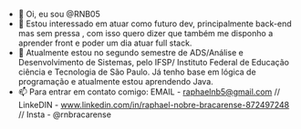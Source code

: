 - 👋 Oi, eu sou @RNB05
- 👀 Estou interessado em atuar como futuro dev, principalmente back-end mas sem pressa , com isso quero dizer que também me disponho a aprender front e poder um dia atuar full stack.
- 🌱 Atualmente estou no segundo semestre de ADS/Análise e Desenvolvimento de Sistemas, pelo IFSP/ Instituto Federal de Educação ciência e Tecnologia de São Paulo. Já tenho base em lógica de programação e atualmente estou aprendendo Java. 
- 📫 Para entrar em contato comigo:  EMAIL - raphaelnb5@gmail.com //
                                     LinkeDIN - www.linkedin.com/in/raphael-nobre-bracarense-872497248 //
                                     Insta - @rnbracarense
 
 
 
 <!---                           
RNB05/RNB05 is a ✨ special ✨ repository because its `README.md` (this file) appears on your GitHub profile.
You can click the Preview link to take a look at your changes.
--->
